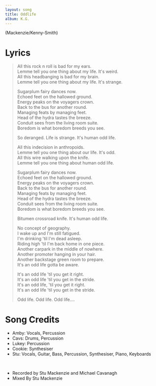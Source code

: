 ```yaml
---
layout: song
title: Oddlife
album: K.G.
---
```


(Mackenzie/Kenny-Smith)

# Lyrics

> All this rock n roll is bad for my ears.  
> Lemme tell you one thing about my life. It's weird.  
> All this headbanging is bad for my brain.  
> Lemme tell you one thing about my life. It's strange.  
>  
> Sugarplum fairy dances now.  
> Echoed feet on the hallowed ground.  
> Energy peaks on the voyagers crown.  
> Back to the bus for another round.  
> Managing feats by managing feet.  
> Head of the hydra tastes the breeze.  
> Conduit sees from the living room suite.  
> Boredom is what boredom breeds you see.  
>  
> So deranged. Life is strange. It's human odd life.  
>  
> All this indecision in anthropoids.  
> Lemme tell you one thing about our life. It's odd.  
> All this wire walking upon the knife.  
> Lemme tell you one thing about human odd life.  
>  
> Sugarplum fairy dances now.  
> Echoed feet on the hallowed ground.  
> Energy peaks on the voyagers crown.  
> Back to the bus for another round.  
> Managing feats by managing feet.  
> Head of the hydra tastes the breeze.  
> Conduit sees from the living room suite.  
> Boredom is what boredom breeds you see.  
>  
> Bitumen crossroad knife. It's human odd life.  
>  
> No concept of geography.  
> I wake up and I'm still fatigued.  
> I'm drinking 'til I'm dead asleep.  
> Riding high 'til I'm back home in one piece.  
> Another carpark in the middle of nowhere.  
> Another promoter hanging in your hair.  
> Another backstage green room to prepare.  
> It's an odd life gotta be aware.  
>  
> It's an odd life 'til you get it right.  
> It's an odd life 'til you get in the stride.  
> It's an odd life, 'til you get it right.  
> It's an odd life 'til you get in the stride.  
>  
> Odd life. Odd life. Odd life....  

# Song Credits

* Amby: Vocals, Percussion
* Cavs: Drums, Percussion
* Lukey: Percussion
* Cookie: Synthesiser
* Stu: Vocals, Guitar, Bass, Percussion, Synthesiser, Piano, Keyboards
<br>

* Recorded by Stu Mackenzie and Michael Cavanagh
* Mixed By Stu Mackenzie
